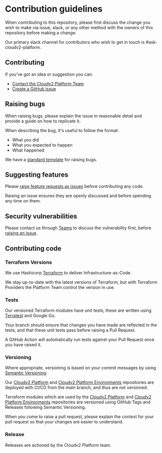 # Contribution guidelines

When contributing to this repository, please first discuss the change you wish to make via issue, slack, or any other method with the owners of this repository before making a change.

Our primary slack channel for contributors who wish to get in touch is #ask-cloudv2-platform.

## Contributing

If you’ve got an idea or suggestion you can:

- [Contact the Cloudv2 Platform Team](https://teams.microsoft.com/l/channel/19%3AcH_4ca6aDoLPRoafFgQGycECu9rQctj_IVzVnnhW_WM1%40thread.tacv2/General?groupId=8660c61c-7766-4c28-8170-3212e5f9fbe6&tenantId=52623290-e56a-493b-8588-8c5caf95279d)
- [Create a GitHub issue](https://github.com/jppolitikenshus/cloudv2-platform/issues)

## Raising bugs

When raising bugs, please explain the issue in reasonable detail and provide a guide on how to replicate it.

When describing the bug, it's useful to follow the format:

- What you did
- What you expected to happen
- What happened

We have a [standard template](https://github.com/jppolitikenshus/cloudv2-platform/issues/new?assignees=&labels=bug&projects=&template=bug-template.md) for raising bugs.

## Suggesting features

Please [raise feature requests as issues](https://github.com/jppolitikenshus/cloudv2-platform/issues/new?assignees=&labels=&projects=&template=story-template.md) before contributing any code.

Raising an issue ensures they are openly discussed and before spending any time on them.

## Security vulnerabilities

Please contact us through [Teams](https://teams.microsoft.com/l/channel/19%3AcH_4ca6aDoLPRoafFgQGycECu9rQctj_IVzVnnhW_WM1%40thread.tacv2/General?groupId=8660c61c-7766-4c28-8170-3212e5f9fbe6&tenantId=52623290-e56a-493b-8588-8c5caf95279d) to discuss the vulnerability first, before [raising an issue](https://github.com/jppolitikenshus/cloudv2-platform/security/advisories/new).

## Contributing code

### Terraform Versions

We use Hashicorp [Terraform](https://www.terraform.io/) to deliver Infrastructure-as-Code.

We stay up-to-date with the latest versions of Terraform, but with Terraform Providers the Platform Team control the version in use.

### Tests

Our versioned Terraform modules have unit tests; these are written using [Terratest](https://pkg.go.dev/github.com/gruntwork-io/terratest#section-readme) and Google Go.

Your branch should ensure that changes you have made are reflected in the tests, and that these unit tests pass before raising a Pull Request.

A GitHub Action will automatically run tests against your Pull Request once you have raised it.

### Versioning

Where appropriate, versioning is based on your commit messages by using [Semantic Versioning](https://semver.org/).

Our [Cloudv2 Platform](https://github.com/jppolitikenshus/cloudv2-platform/) and [Cloudv2 Platform Environments](https://github.com/jppolitikenshus/cloudv2-platform-environments/) repositories are deployed with CI/CD from the _main_ branch, and thus are not versioned.

Terraform modules which are used by the [Cloudv2 Platform](https://github.com/jppolitikenshus/cloudv2-platform/) and [Cloudv2 Platform Environments](https://github.com/jppolitikenshus/cloudv2-platform-environments/) repositories
are versioned using GitHub Tags and Releases following Semantic Versioning.

When you come to raise a pull request, please explain the context for your pull request so that your changes are easier to understand.

### Release

Releases are actioned by the Cloudv2 Platform team.
